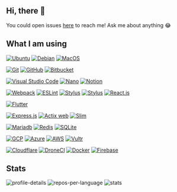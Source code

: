 ## Hi, there 👋

<!-- https://github.com/henriquesebastiao/badges -->
<!-- TODO: [![Blog](https://img.shields.io/website?color=&up_message=&url=)](https://) -->

You could open issues [here](https://github.com/up9cloud/up9cloud/issues) to reach me! Ask me about anything 😂

## What I am using

<!-- OS -->
[![Ubuntu](https://img.shields.io/badge/Ubuntu-c9d1d9?logo=ubuntu&logoColor=E95420)](https://ubuntu.com)
[![Debian](https://img.shields.io/badge/Debian-c9d1d9?logo=debian&logoColor=A81D33)](https://www.debian.org)
[![MacOS](https://img.shields.io/badge/MacOS-c9d1d9?logo=apple&logoColor=999999)](https://www.apple.com/macbook-pro-13)

<!-- Version control -->
[![Git](https://img.shields.io/badge/Git-c9d1d9?logo=git&logoColor=undefined)](https://git-scm.com)
[![GitHub](https://img.shields.io/badge/GitHub-c9d1d9?logo=gitHub&logoColor=181717)](https://github.com/up9cloud)
[![Bitbucket](https://img.shields.io/badge/Bitbucket-c9d1d9?logo=bitbucket&logoColor=0052CC)](https://bitbucket.org)

<!-- Editors -->
[![Visual Studio Code](https://img.shields.io/badge/Visual%20Studio%20Code-c9d1d9?logo=visual-studio-code&logoColor=2859df)](https://code.visualstudio.com)
[![Nano](https://img.shields.io/badge/Nano-c9d1d9?logo=Gnu&logoColor=832bf5)](https://www.nano-editor.org)
[![Notion](https://img.shields.io/badge/Notion-c9d1d9?logo=notion&logoColor=000000)](https://www.notion.so)

<!-- Web Frameworks -->
[![Webpack](https://img.shields.io/badge/Webpack-c9d1d9?logo=webpack&logoColor=undefined)](https://webpack.js.org)
[![ESLint](https://img.shields.io/badge/ESLint-c9d1d9?logo=ESLint&logoColor=4B32C3)](https://eslint.org)
[![Stylus](https://img.shields.io/badge/Stylus-c9d1d9?logo=Stylus&logoColor=333333)](https://stylus-lang.com)
[![Stylus](https://img.shields.io/badge/Stylus-c9d1d9?logo=Stylus&logoColor=333333)](https://stylus-lang.com)
[![React.js](https://img.shields.io/badge/React.js-c9d1d9?logo=React&logoColor=undefined)](https://reactjs.org)

<!-- Mobile Frameworks -->
[![Flutter](https://img.shields.io/badge/Flutter-c9d1d9?logo=Flutter&logoColor=3ac4fa)](https://flutter.dev)

<!-- Backend Frameworks -->
[![Express.js](https://img.shields.io/badge/Express.js-c9d1d9?logo=JavaScript&logoColor=F7DF1E)](https://expressjs.com)
[![Actix web](https://img.shields.io/badge/Actix%20web-c9d1d9?logo=Rust&logoColor=686766)](https://actix.rs)
[![Slim](https://img.shields.io/badge/Slim-c9d1d9?logo=PHP&logoColor=777BB4)](https://www.slimframework.com)

<!-- Databases -->
[![Mariadb](https://img.shields.io/badge/Mariadb-c9d1d9?logo=Mariadb&logoColor=003545)](https://mariadb.org)
[![Redis](https://img.shields.io/badge/Redis-c9d1d9?logo=Redis&logoColor=DC382D)](https://redis.io)
[![SQLite](https://img.shields.io/badge/SQLite-c9d1d9?logo=sqlite&logoColor=003B57)](https://www.sqlite.org)

<!-- DevOps IaaS -->
[![GCP](https://img.shields.io/badge/GCP-c9d1d9?logo=google-cloud&logoColor=4285F4)](https://cloud.google.com)
[![Azure](https://img.shields.io/badge/Azure-c9d1d9?logo=microsoft-azure&logoColor=007BFC)](https://azure.microsoft.com)
[![AWS](https://img.shields.io/badge/AWS-c9d1d9?logo=amazon-web-services&logoColor=007BFC)](https://aws.amazon.com)
[![Vultr](https://img.shields.io/badge/Vultr-c9d1d9?logo=Vultr&logoColor=007BFC)](https://www.vultr.com)

<!-- DevOps PaaS -->
[![Cloudflare](https://img.shields.io/badge/Cloudflare-c9d1d9?logo=Cloudflare&logoColor=F38020)](https://dash.cloudflare.com)
[![DroneCI](https://img.shields.io/badge/DroneCI-c9d1d9?logo=Drone&logoColor=212121)](https://www.drone.io)
[![Docker](https://img.shields.io/badge/Docker-c9d1d9?logo=Docker&logoColor=2496ED)](https://www.docker.com)
[![Firebase](https://img.shields.io/badge/Firebase-c9d1d9?logo=Firebase&logoColor=FFCA28)](https://console.firebase.google.com)

## Stats

![profile-details](http://github-profile-summary-cards.vercel.app/api/cards/profile-details?username=up9cloud&theme=default)
![repos-per-language](http://github-profile-summary-cards.vercel.app/api/cards/repos-per-language?username=up9cloud&theme=default)
![stats](http://github-profile-summary-cards.vercel.app/api/cards/stats?username=up9cloud&theme=default)
<!-- [![up9cloud's github stats](https://github-readme-stats.vercel.app/api?username=up9cloud&theme=dark&show_icons=true)](https://github.com/up9cloud) -->

<!-- [![Top Langs](https://github-readme-stats.vercel.app/api/top-langs/?username=up9cloud&theme=dark&layout=compact)](https://github.com/up9cloud) -->

<!-- TODO: ![visitors]() -->
